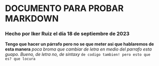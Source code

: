 # DOCUMENTO PARA PROBAR MARKDOWN #
### Hecho por Iker Ruiz el día 18 de septiembre de 2023 ###

**Tengo que hacer un párrafo pero no se que meter asi que hablaremos de esta manera** *poca broma que cambiar de letra en medio del parrafo esta guapo. Bueno, de letra no, de sintaxy* `de codigo tambien! pero esto que es? que locura` 

